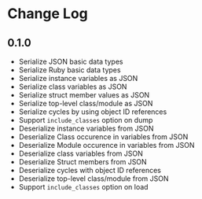 # Change Log

## 0.1.0

- Serialize JSON basic data types
- Serialize Ruby basic data types
- Serialize instance variables as JSON
- Serialize class variables as JSON
- Serialize struct member values as JSON
- Serialize top-level class/module as JSON
- Serialize cycles by using object ID references
- Support `include_classes` option on dump
- Deserialize instance variables from JSON
- Deserialize Class occurence in variables from JSON
- Deserialize Module occurence in variables from JSON
- Deserialize class variables from JSON
- Deserialize Struct members from JSON
- Deserialize cycles with object ID references
- Deserialize top-level class/module from JSON
- Support `include_classes` option on load
